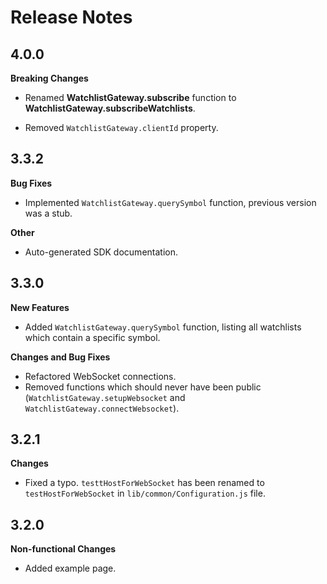 # Release Notes

## 4.0.0
**Breaking Changes**


* Renamed **WatchlistGateway.subscribe** function to **WatchlistGateway.subscribeWatchlists**.

* Removed ```WatchlistGateway.clientId``` property.



## 3.3.2
**Bug Fixes**

* Implemented ```WatchlistGateway.querySymbol``` function, previous version was a stub.

**Other**

* Auto-generated SDK documentation.

## 3.3.0
**New Features**

* Added ```WatchlistGateway.querySymbol``` function, listing all watchlists which contain a specific symbol.

**Changes and Bug Fixes**

* Refactored WebSocket connections.
* Removed functions which should never have been public (```WatchlistGateway.setupWebsocket``` and ```WatchlistGateway.connectWebsocket```).

## 3.2.1
**Changes**

* Fixed a typo. `testtHostForWebSocket` has been renamed to `testHostForWebSocket` in `lib/common/Configuration.js` file.


## 3.2.0
**Non-functional Changes**

* Added example page.

